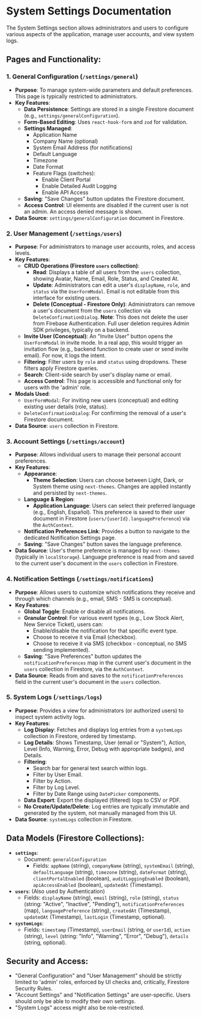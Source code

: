
# System Settings Documentation

The System Settings section allows administrators and users to configure various aspects of the application, manage user accounts, and view system logs.

## Pages and Functionality:

### 1. General Configuration (`/settings/general`)

*   **Purpose**: To manage system-wide parameters and default preferences. This page is typically restricted to administrators.
*   **Key Features**:
    *   **Data Persistence**: Settings are stored in a single Firestore document (e.g., `settings/generalConfiguration`).
    *   **Form-Based Editing**: Uses `react-hook-form` and `zod` for validation.
    *   **Settings Managed**:
        *   Application Name
        *   Company Name (optional)
        *   System Email Address (for notifications)
        *   Default Language
        *   Timezone
        *   Date Format
        *   Feature Flags (switches):
            *   Enable Client Portal
            *   Enable Detailed Audit Logging
            *   Enable API Access
    *   **Saving**: "Save Changes" button updates the Firestore document.
    *   **Access Control**: UI elements are disabled if the current user is not an admin. An access denied message is shown.
*   **Data Source**: `settings/generalConfiguration` document in Firestore.

### 2. User Management (`/settings/users`)

*   **Purpose**: For administrators to manage user accounts, roles, and access levels.
*   **Key Features**:
    *   **CRUD Operations (Firestore `users` collection)**:
        *   **Read**: Displays a table of all users from the `users` collection, showing Avatar, Name, Email, Role, Status, and Created At.
        *   **Update**: Administrators can edit a user's `displayName`, `role`, and `status` via the `UserFormModal`. Email is not editable from this interface for existing users.
        *   **Delete (Conceptual - Firestore Only)**: Administrators can remove a user's document from the `users` collection via `DeleteConfirmationDialog`. **Note**: This does not delete the user from Firebase Authentication. Full user deletion requires Admin SDK privileges, typically on a backend.
    *   **Invite User (Conceptual)**: An "Invite User" button opens the `UserFormModal` in invite mode. In a real app, this would trigger an invitation flow (e.g., backend function to create user or send invite email). For now, it logs the intent.
    *   **Filtering**: Filter users by `role` and `status` using dropdowns. These filters apply Firestore queries.
    *   **Search**: Client-side search by user's display name or email.
    *   **Access Control**: This page is accessible and functional only for users with the 'admin' role.
*   **Modals Used**:
    *   `UserFormModal`: For inviting new users (conceptual) and editing existing user details (role, status).
    *   `DeleteConfirmationDialog`: For confirming the removal of a user's Firestore document.
*   **Data Source**: `users` collection in Firestore.

### 3. Account Settings (`/settings/account`)

*   **Purpose**: Allows individual users to manage their personal account preferences.
*   **Key Features**:
    *   **Appearance**:
        *   **Theme Selection**: Users can choose between Light, Dark, or System theme using `next-themes`. Changes are applied instantly and persisted by `next-themes`.
    *   **Language & Region**:
        *   **Application Language**: Users can select their preferred language (e.g., English, Español). This preference is saved to their user document in Firestore (`users/{userId}.languagePreference`) via the `AuthContext`.
    *   **Notification Preferences Link**: Provides a button to navigate to the dedicated Notification Settings page.
    *   **Saving**: "Save Changes" button saves the language preference.
*   **Data Source**: User's theme preference is managed by `next-themes` (typically in `localStorage`). Language preference is read from and saved to the current user's document in the `users` collection in Firestore.

### 4. Notification Settings (`/settings/notifications`)

*   **Purpose**: Allows users to customize which notifications they receive and through which channels (e.g., email, SMS - SMS is conceptual).
*   **Key Features**:
    *   **Global Toggle**: Enable or disable all notifications.
    *   **Granular Control**: For various event types (e.g., Low Stock Alert, New Service Ticket), users can:
        *   Enable/disable the notification for that specific event type.
        *   Choose to receive it via Email (checkbox).
        *   Choose to receive it via SMS (checkbox - conceptual, no SMS sending implemented).
    *   **Saving**: "Save Preferences" button updates the `notificationPreferences` map in the current user's document in the `users` collection in Firestore, via the `AuthContext`.
*   **Data Source**: Reads from and saves to the `notificationPreferences` field in the current user's document in the `users` collection.

### 5. System Logs (`/settings/logs`)

*   **Purpose**: Provides a view for administrators (or authorized users) to inspect system activity logs.
*   **Key Features**:
    *   **Log Display**: Fetches and displays log entries from a `systemLogs` collection in Firestore, ordered by timestamp.
    *   **Log Details**: Shows Timestamp, User (email or "System"), Action, Level (Info, Warning, Error, Debug with appropriate badges), and Details.
    *   **Filtering**:
        *   Search bar for general text search within logs.
        *   Filter by User Email.
        *   Filter by Action.
        *   Filter by Log Level.
        *   Filter by Date Range using `DatePicker` components.
    *   **Data Export**: Export the displayed (filtered) logs to CSV or PDF.
    *   **No Create/Update/Delete**: Log entries are typically immutable and generated by the system, not manually managed from this UI.
*   **Data Source**: `systemLogs` collection in Firestore.

## Data Models (Firestore Collections):

*   **`settings`**:
    *   Document: `generalConfiguration`
        *   Fields: `appName` (string), `companyName` (string), `systemEmail` (string), `defaultLanguage` (string), `timezone` (string), `dateFormat` (string), `clientPortalEnabled` (boolean), `auditLoggingEnabled` (boolean), `apiAccessEnabled` (boolean), `updatedAt` (Timestamp).
*   **`users`**: (Also used by Authentication)
    *   Fields: `displayName` (string), `email` (string), `role` (string), `status` (string: "Active", "Inactive", "Pending"), `notificationPreferences` (map), `languagePreference` (string), `createdAt` (Timestamp), `updatedAt` (Timestamp), `lastLogin` (Timestamp, optional).
*   **`systemLogs`**:
    *   Fields: `timestamp` (Timestamp), `userEmail` (string, or `userId`), `action` (string), `level` (string: "Info", "Warning", "Error", "Debug"), `details` (string, optional).

## Security and Access:

*   "General Configuration" and "User Management" should be strictly limited to 'admin' roles, enforced by UI checks and, critically, Firestore Security Rules.
*   "Account Settings" and "Notification Settings" are user-specific. Users should only be able to modify their own settings.
*   "System Logs" access might also be role-restricted.
